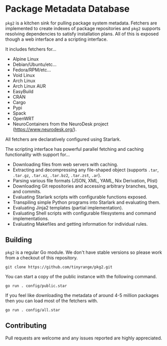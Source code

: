 # Package Metadata Database

`pkg2` is a kitchen sink for pulling package system metadata. Fetchers are implemented to create indexes of package repositories and `pkg2` supports resolving dependencies to satisfy installation plans. All of this is exposed though a web interface and a scripting interface.

It includes fetchers for...

- Alpine Linux
- Debian/Ubuntu/etc...
- Fedora/RPM/etc...
- Void Linux
- Arch Linux
- Arch Linux AUR
- EasyBuild
- CRAN
- Cargo
- Pypi
- Spack
- OpenWRT
- NeuroContainers from the NeuroDesk project (https://www.neurodesk.org/).

All fetchers are declaratively configured using Starlark.

The scripting interface has powerful parallel fetching and caching functionality with support for...

- Downloading files from web servers with caching.
- Extracting and decompressing any file-shaped object (supports `.tar`, `.tar.gz`, `.tar.xz`, `.tar.bz2`, `.tar.zst`, `.ar`).
- Parsing various file formats (JSON, XML, YAML, Nix Derivation, Plist)
- Downloading Git repositories and accessing arbitrary branches, tags, and commits.
- Evaluating Starlark scripts with configurable functions exposed.
- Transpiling simple Python programs into Starlark and evaluating them.
- Evaluating Jinja2 templates (partial implementation).
- Evaluating Shell scripts with configurable filesystems and command implementations.
- Evaluating Makefiles and getting information for individual rules.

## Building

`pkg2` is a regular Go module. We don't have stable versions so please work from a checkout of this repository.

```
git clone https://github.com/tinyrange/pkg2.git
```

You can start a copy of the public instance with the following command.

```
go run . config/public.star
```

If you feel like downloading the metadata of around 4-5 million packages then you can load most of the fetchers with.

```
go run . config/all.star
```

## Contributing

Pull requests are welcome and any issues reported are highly appreciated.